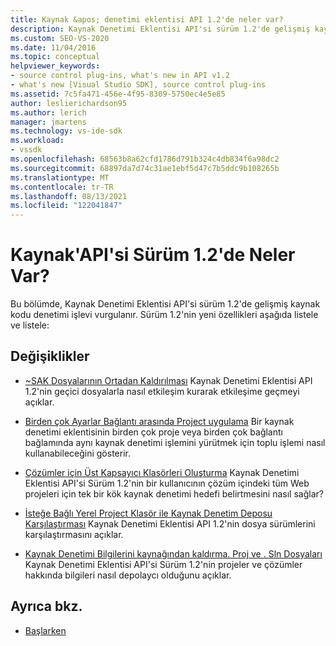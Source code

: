 ```yaml
---
title: Kaynak &apos; denetimi eklentisi API 1.2'de neler var?
description: Kaynak Denetimi Eklentisi API'si sürüm 1.2'de gelişmiş kaynak kodu denetimi işlevselliğinde neler olduğu hakkında bilgi edinin.
ms.custom: SEO-VS-2020
ms.date: 11/04/2016
ms.topic: conceptual
helpviewer_keywords:
- source control plug-ins, what's new in API v1.2
- what's new [Visual Studio SDK], source control plug-ins
ms.assetid: 7c5fa471-456e-4f95-8309-5750ec4e5e85
author: leslierichardson95
ms.author: lerich
manager: jmartens
ms.technology: vs-ide-sdk
ms.workload:
- vssdk
ms.openlocfilehash: 68563b8a62cfd1786d791b324c4db834f6a98dc2
ms.sourcegitcommit: 68897da7d74c31ae1ebf5d47c7b5ddc9b108265b
ms.translationtype: MT
ms.contentlocale: tr-TR
ms.lasthandoff: 08/13/2021
ms.locfileid: "122041847"
---
```

# <a name="what39s-new-in-the-source-control-plug-in-api-version-12"></a>Kaynak&#39;API'si Sürüm 1.2'de Neler Var?
Bu bölümde, Kaynak Denetimi Eklentisi API'si sürüm 1.2'de gelişmiş kaynak kodu denetimi işlevi vurgulanır. Sürüm 1.2'nin yeni özellikleri aşağıda listele ve listele:

## <a name="changes"></a>Değişiklikler
- [~SAK Dosyalarının Ortadan Kaldırılması](../../extensibility/internals/elimination-of-tilde-sak-files.md) Kaynak Denetimi Eklentisi API 1.2'nin geçici dosyalarla nasıl etkileşim kurarak etkileşime geçmeyi açıklar.

- [Birden çok Ayarlar Bağlantı arasında Project uygulama](../../extensibility/internals/application-of-settings-across-multiple-project-connections.md) Bir kaynak denetimi eklentisinin birden çok proje veya birden çok bağlantı bağlamında aynı kaynak denetimi işlemini yürütmek için toplu işlemi nasıl kullanabileceğini gösterir.

- [Çözümler için Üst Kapsayıcı Klasörleri Oluşturma](../../extensibility/internals/creating-parent-container-folders-for-solutions.md) Kaynak Denetimi Eklentisi API'si Sürüm 1.2'nin bir kullanıcının çözüm içindeki tüm Web projeleri için tek bir kök kaynak denetimi hedefi belirtmesini nasıl sağlar?

- [İsteğe Bağlı Yerel Project Klasör ile Kaynak Denetim Deposu Karşılaştırması](../../extensibility/internals/optional-comparison-of-local-project-folder-to-source-control-store.md) Kaynak Denetimi Eklentisi API 1.2'nin dosya sürümlerini karşılaştırmasını açıklar.

- [Kaynak Denetimi Bilgilerini kaynağından kaldırma. Proj ve . Sln Dosyaları](../../extensibility/internals/removal-of-source-control-information-from-dot-proj-and-dot-sln-files.md) Kaynak Denetimi Eklentisi API'si Sürüm 1.2'nin projeler ve çözümler hakkında bilgileri nasıl depolaycı olduğunu açıklar.

## <a name="see-also"></a>Ayrıca bkz.
- [Başlarken](../../extensibility/internals/getting-started-with-source-control-plug-ins.md)
